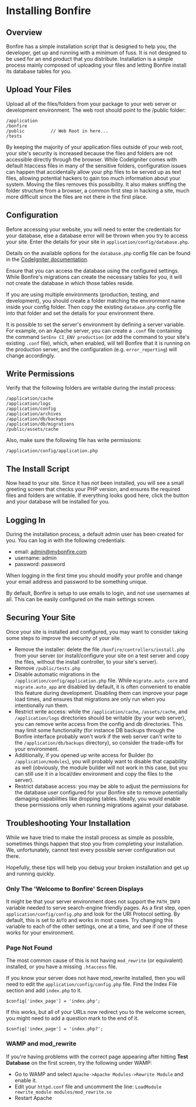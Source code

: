 # Installing Bonfire

## Overview
Bonfire has a simple installation script that is designed to help you, the developer, get up and running with a minimum of fuss. It is not designed to be used for an end product that you distribute. Installation is a simple process mainly composed of uploading your files and letting Bonfire install its database tables for you.

## Upload Your Files

Upload all of the files/folders from your package to your web server or development environment. The web root should point to the /public folder:

    /application
    /bonfire
    /public          // Web Root in here...
    /tests

By keeping the majority of your application files outside of your web root, your site's security is increased because the files and folders are not accessible directly through the browser. While CodeIgniter comes with default htaccess files in many of the sensitive folders, configuration issues can happen that accidentally allow your php files to be served up as text files, allowing potential hackers to gain too much information about your system. Moving the files removes this possibility. It also makes sniffing the folder structure from a browser, a common first step in hacking a site, much more difficult since the files are not there in the first place.

## Configuration

Before accessing your website, you will need to enter the credentials for your database, else a database error will be thrown when you try to access your site. Enter the details for your site in `application/config/database.php`.

Details on the available options for the `database.php` config file can be found in the [CodeIgniter documentation](http://www.codeigniter.com/user_guide/database/configuration.html).

Ensure that you can access the database using the configured settings. While Bonfire's migrations can create the necessary tables for you, it will not create the database in which those tables reside.

If you are using multiple environments (production, testing, and development), you should create a folder matching the environment name inside your config folder. Then copy the existing `database.php` config file into that folder and set the details for your environment there.

It is possible to set the server's environment by defining a server variable. For example, on an Apache server, you can create a `.conf` file containing the command `SetEnv CI_ENV production` (or add the command to your site's existing `.conf` file), which, when enabled, will tell Bonfire that it is running on the production server, and the configuration (e.g. `error_reporting`) will change accordingly.


## Write Permissions

Verify that the following folders are writable during the install process:

    /application/cache
    /application/logs
    /application/config
    /application/archives
    /application/db/backups
    /application/db/migrations
    /public/assets/cache

Also, make sure the following file has write permissions:

    /application/config/application.php



## The Install Script

Now head to your site. Since it has not been installed, you will see a small greeting screen that checks your PHP version, and ensures the required files and folders are writable. If everything looks good here, click the button and your database will be installed for you.

## Logging In

During the installation process, a default admin user has been created for you. You can log in with the following credentials:

* email: admin@mybonfire.com
* username: admin
* password: password

When logging in the first time you should modify your profile and change your email address and password to be something unique.

By default, Bonfire is setup to use emails to login, and not use usernames at all. This can be easily configured on the main settings screen.


## Securing Your Site

Once your site is installed and configured, you may want to consider taking some steps to improve the security of your site.

* Remove the installer: delete the file `/bonfire/controllers/install.php` from your server (or install/configure your site on a test server and copy the files, without the install controller, to your site's server).
* Remove `/public/tests.php`
* Disable automatic migrations in the `/application/config/application.php` file. While `migrate.auto_core` and `migrate.auto_app` are disabled by default, it is often convenient to enable this feature during development. Disabling them can improve your page load times, and ensures that migrations are only run when you intentionally run them.
* Restrict write access: while the `/application/cache`, `/assets/cache`, and `/application/logs` directories should be writable (by your web server), you can remove write access from the config and db directories. This may limit some functionality (for instance DB backups through the Bonfire interface probably won't work if the web server can't write to the `/application/db/backups` directory), so consider the trade-offs for your environment.
* Additionally, if you opened up write access for Builder (to `/application/modules`), you will probably want to disable that capability as well (obviously, the module builder will not work in this case, but you can still use it in a local/dev environment and copy the files to the server).
* Restrict database access: you may be able to adjust the permissions for the database user configured for your Bonfire site to remove potentially damaging capabilities like dropping tables. Ideally, you would enable these permissions only when running migrations against your database.

## Troubleshooting Your Installation

While we have tried to make the install process as simple as possible, sometimes things happen that stop you from completing your installation. We, unfortunately, cannot test every possible server configuration out there.

Hopefully, these tips will help you debug your broken installation and get up and running quickly.

### Only The 'Welcome to Bonfire' Screen Displays

It might be that your server environment does not support the `PATH_INFO` variable needed to serve search-engine friendly pages. As a first step, open `application/config/config.php` and look for the URI Protocol setting. By default, this is set to `AUTO` and works in most cases. Try changing this variable to each of the other settings, one at a time, and see if one of these works for your environment.

### Page Not Found

The most common cause of this is not having `mod_rewrite` (or equivalent) installed, or you have a missing `.htaccess` file.

If you know your server does not have mod_rewrite installed, then you will need to edit the `application/config/config.php` file. Find the Index File section and add `index.php` to it.

    $config['index_page'] = 'index.php';

If this works, but all of your URLs now redirect you to the welcome screen, you might need to add a question mark to the end of it.

    $config['index_page'] = 'index.php?';

### WAMP and mod_rewrite

If you're having problems with the correct page appearing after hitting **Test Database** on the first screen, try the following under WAMP:

- Go to WAMP and select `Apache->Apache Modules->Rewrite Module` and enable it.
- Edit your `httpd.conf` file and uncomment the line: `LoadModule rewrite_module modules/mod_rewrite.so`
- Restart Apache
